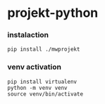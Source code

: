 # projekt-python


### instalaction
`pip install ./mwprojekt`

### venv activation
```
pip install virtualenv
python -m venv venv
source venv/bin/activate
```
